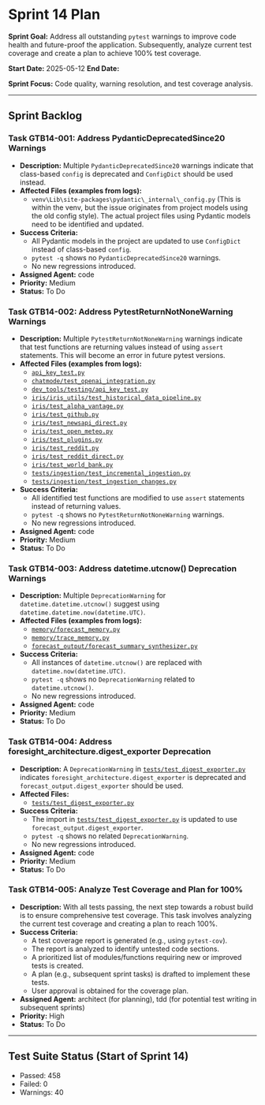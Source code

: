 # Sprint 14 Plan

**Sprint Goal:** Address all outstanding `pytest` warnings to improve code health and future-proof the application. Subsequently, analyze current test coverage and create a plan to achieve 100% test coverage.

**Start Date:** 2025-05-12
**End Date:** 

**Sprint Focus:** Code quality, warning resolution, and test coverage analysis.

---

## Sprint Backlog

### Task GTB14-001: Address PydanticDeprecatedSince20 Warnings
*   **Description:** Multiple `PydanticDeprecatedSince20` warnings indicate that class-based `config` is deprecated and `ConfigDict` should be used instead.
*   **Affected Files (examples from logs):**
    *   `venv\Lib\site-packages\pydantic\_internal\_config.py` (This is within the venv, but the issue originates from project models using the old config style). The actual project files using Pydantic models need to be identified and updated.
*   **Success Criteria:**
    *   All Pydantic models in the project are updated to use `ConfigDict` instead of class-based `config`.
    *   `pytest -q` shows no `PydanticDeprecatedSince20` warnings.
    *   No new regressions introduced.
*   **Assigned Agent:** code
*   **Priority:** Medium
*   **Status:** To Do

### Task GTB14-002: Address PytestReturnNotNoneWarning Warnings
*   **Description:** Multiple `PytestReturnNotNoneWarning` warnings indicate that test functions are returning values instead of using `assert` statements. This will become an error in future pytest versions.
*   **Affected Files (examples from logs):**
    *   [`api_key_test.py`](api_key_test.py)
    *   [`chatmode/test_openai_integration.py`](chatmode/test_openai_integration.py)
    *   [`dev_tools/testing/api_key_test.py`](dev_tools/testing/api_key_test.py)
    *   [`iris/iris_utils/test_historical_data_pipeline.py`](iris/iris_utils/test_historical_data_pipeline.py)
    *   [`iris/test_alpha_vantage.py`](iris/test_alpha_vantage.py)
    *   [`iris/test_github.py`](iris/test_github.py)
    *   [`iris/test_newsapi_direct.py`](iris/test_newsapi_direct.py)
    *   [`iris/test_open_meteo.py`](iris/test_open_meteo.py)
    *   [`iris/test_plugins.py`](iris/test_plugins.py)
    *   [`iris/test_reddit.py`](iris/test_reddit.py)
    *   [`iris/test_reddit_direct.py`](iris/test_reddit_direct.py)
    *   [`iris/test_world_bank.py`](iris/test_world_bank.py)
    *   [`tests/ingestion/test_incremental_ingestion.py`](tests/ingestion/test_incremental_ingestion.py)
    *   [`tests/ingestion/test_ingestion_changes.py`](tests/ingestion/test_ingestion_changes.py)
*   **Success Criteria:**
    *   All identified test functions are modified to use `assert` statements instead of returning values.
    *   `pytest -q` shows no `PytestReturnNotNoneWarning` warnings.
    *   No new regressions introduced.
*   **Assigned Agent:** code
*   **Priority:** Medium
*   **Status:** To Do

### Task GTB14-003: Address datetime.utcnow() Deprecation Warnings
*   **Description:** Multiple `DeprecationWarning` for `datetime.datetime.utcnow()` suggest using `datetime.datetime.now(datetime.UTC)`.
*   **Affected Files (examples from logs):**
    *   [`memory/forecast_memory.py`](memory/forecast_memory.py)
    *   [`memory/trace_memory.py`](memory/trace_memory.py)
    *   [`forecast_output/forecast_summary_synthesizer.py`](forecast_output/forecast_summary_synthesizer.py)
*   **Success Criteria:**
    *   All instances of `datetime.utcnow()` are replaced with `datetime.now(datetime.UTC)`.
    *   `pytest -q` shows no `DeprecationWarning` related to `datetime.utcnow()`.
    *   No new regressions introduced.
*   **Assigned Agent:** code
*   **Priority:** Medium
*   **Status:** To Do

### Task GTB14-004: Address foresight_architecture.digest_exporter Deprecation
*   **Description:** A `DeprecationWarning` in [`tests/test_digest_exporter.py`](tests/test_digest_exporter.py) indicates `foresight_architecture.digest_exporter` is deprecated and `forecast_output.digest_exporter` should be used.
*   **Affected Files:**
    *   [`tests/test_digest_exporter.py`](tests/test_digest_exporter.py)
*   **Success Criteria:**
    *   The import in [`tests/test_digest_exporter.py`](tests/test_digest_exporter.py) is updated to use `forecast_output.digest_exporter`.
    *   `pytest -q` shows no related `DeprecationWarning`.
    *   No new regressions introduced.
*   **Assigned Agent:** code
*   **Priority:** Medium
*   **Status:** To Do

### Task GTB14-005: Analyze Test Coverage and Plan for 100%
*   **Description:** With all tests passing, the next step towards a robust build is to ensure comprehensive test coverage. This task involves analyzing the current test coverage and creating a plan to reach 100%.
*   **Success Criteria:**
    *   A test coverage report is generated (e.g., using `pytest-cov`).
    *   The report is analyzed to identify untested code sections.
    *   A prioritized list of modules/functions requiring new or improved tests is created.
    *   A plan (e.g., subsequent sprint tasks) is drafted to implement these tests.
    *   User approval is obtained for the coverage plan.
*   **Assigned Agent:** architect (for planning), tdd (for potential test writing in subsequent sprints)
*   **Priority:** High
*   **Status:** To Do

---

## Test Suite Status (Start of Sprint 14)

*   Passed: 458
*   Failed: 0
*   Warnings: 40
